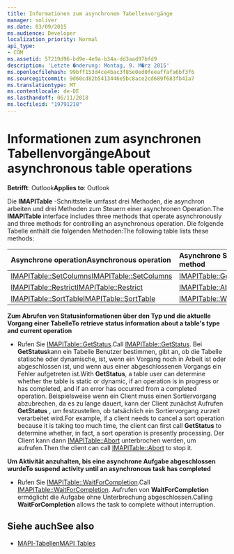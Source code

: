 ```yaml
---
title: Informationen zum asynchronen Tabellenvorgänge
manager: soliver
ms.date: 03/09/2015
ms.audience: Developer
localization_priority: Normal
api_type:
- COM
ms.assetid: 57219d96-bd9e-4e9a-b34a-dd3aad97bfd9
description: 'Letzte �nderung: Montag, 9. M�rz 2015'
ms.openlocfilehash: 99bff153d4ce4bac3f85e0ed0feeaffafa6bf3f6
ms.sourcegitcommit: 9d60cd82b5413446e5bc8ace2cd689f683fb41a7
ms.translationtype: MT
ms.contentlocale: de-DE
ms.lasthandoff: 06/11/2018
ms.locfileid: "19791218"
---
```

# <a name="about-asynchronous-table-operations"></a><span data-ttu-id="2b76a-103">Informationen zum asynchronen Tabellenvorgänge</span><span class="sxs-lookup"><span data-stu-id="2b76a-103">About asynchronous table operations</span></span>
 
<span data-ttu-id="2b76a-104">**Betrifft**: Outlook</span><span class="sxs-lookup"><span data-stu-id="2b76a-104">**Applies to**: Outlook</span></span> 
  
<span data-ttu-id="2b76a-105">Die **IMAPITable** -Schnittstelle umfasst drei Methoden, die asynchron arbeiten und drei Methoden zum Steuern einer asynchronen Operation.</span><span class="sxs-lookup"><span data-stu-id="2b76a-105">The **IMAPITable** interface includes three methods that operate asynchronously and three methods for controlling an asynchronous operation.</span></span> <span data-ttu-id="2b76a-106">Die folgende Tabelle enthält die folgenden Methoden:</span><span class="sxs-lookup"><span data-stu-id="2b76a-106">The following table lists these methods:</span></span> 
  
|<span data-ttu-id="2b76a-107">**Asynchrone operation**</span><span class="sxs-lookup"><span data-stu-id="2b76a-107">**Asynchronous operation**</span></span>|<span data-ttu-id="2b76a-108">**Asynchrone Steuerelementmethode**</span><span class="sxs-lookup"><span data-stu-id="2b76a-108">**Asynchronous control method**</span></span>|
|:-----|:-----|
|[<span data-ttu-id="2b76a-109">IMAPITable::SetColumns</span><span class="sxs-lookup"><span data-stu-id="2b76a-109">IMAPITable::SetColumns</span></span>](imapitable-setcolumns.md) <br/> |[<span data-ttu-id="2b76a-110">IMAPITable::GetStatus</span><span class="sxs-lookup"><span data-stu-id="2b76a-110">IMAPITable::GetStatus</span></span>](imapitable-getstatus.md) <br/> |
|[<span data-ttu-id="2b76a-111">IMAPITable::Restrict</span><span class="sxs-lookup"><span data-stu-id="2b76a-111">IMAPITable::Restrict</span></span>](imapitable-restrict.md) <br/> |[<span data-ttu-id="2b76a-112">IMAPITable::Abort</span><span class="sxs-lookup"><span data-stu-id="2b76a-112">IMAPITable::Abort</span></span>](imapitable-abort.md) <br/> |
|[<span data-ttu-id="2b76a-113">IMAPITable::SortTable</span><span class="sxs-lookup"><span data-stu-id="2b76a-113">IMAPITable::SortTable</span></span>](imapitable-sorttable.md) <br/> |[<span data-ttu-id="2b76a-114">IMAPITable::WaitForCompletion</span><span class="sxs-lookup"><span data-stu-id="2b76a-114">IMAPITable::WaitForCompletion</span></span>](imapitable-waitforcompletion.md) <br/> |
   
<span data-ttu-id="2b76a-115">**Zum Abrufen von Statusinformationen über den Typ und die aktuelle Vorgang einer Tabelle**</span><span class="sxs-lookup"><span data-stu-id="2b76a-115">**To retrieve status information about a table's type and current operation**</span></span>
  
- <span data-ttu-id="2b76a-116">Rufen Sie [IMAPITable::GetStatus](imapitable-getstatus.md).</span><span class="sxs-lookup"><span data-stu-id="2b76a-116">Call [IMAPITable::GetStatus](imapitable-getstatus.md).</span></span> <span data-ttu-id="2b76a-117">Bei **GetStatus**kann ein Tabelle Benutzer bestimmen, gibt an, ob die Tabelle statische oder dynamische, ist, wenn ein Vorgang noch in Arbeit ist oder abgeschlossen ist, und wenn aus einer abgeschlossenen Vorgangs ein Fehler aufgetreten ist.</span><span class="sxs-lookup"><span data-stu-id="2b76a-117">With **GetStatus**, a table user can determine whether the table is static or dynamic, if an operation is in progress or has completed, and if an error has occurred from a completed operation.</span></span> <span data-ttu-id="2b76a-118">Beispielsweise wenn ein Client muss einen Sortiervorgang abzubrechen, da es zu lange dauert, kann der Client zunächst Aufrufen **GetStatus** , um festzustellen, ob tatsächlich ein Sortiervorgang zurzeit verarbeitet wird.</span><span class="sxs-lookup"><span data-stu-id="2b76a-118">For example, if a client needs to cancel a sort operation because it is taking too much time, the client can first call **GetStatus** to determine whether, in fact, a sort operation is presently processing.</span></span> <span data-ttu-id="2b76a-119">Der Client kann dann [IMAPITable::Abort](imapitable-abort.md) unterbrochen werden, um aufrufen.</span><span class="sxs-lookup"><span data-stu-id="2b76a-119">Then the client can call [IMAPITable::Abort](imapitable-abort.md) to stop it.</span></span> 
    
<span data-ttu-id="2b76a-120">**Um Aktivität anzuhalten, bis eine asynchrone Aufgabe abgeschlossen wurde**</span><span class="sxs-lookup"><span data-stu-id="2b76a-120">**To suspend activity until an asynchronous task has completed**</span></span>
  
- <span data-ttu-id="2b76a-121">Rufen Sie [IMAPITable::WaitForCompletion](imapitable-waitforcompletion.md).</span><span class="sxs-lookup"><span data-stu-id="2b76a-121">Call [IMAPITable::WaitForCompletion](imapitable-waitforcompletion.md).</span></span> <span data-ttu-id="2b76a-122">Aufrufen von **WaitForCompletion** ermöglicht die Aufgabe ohne Unterbrechung abgeschlossen.</span><span class="sxs-lookup"><span data-stu-id="2b76a-122">Calling **WaitForCompletion** allows the task to complete without interruption.</span></span> 
    
## <a name="see-also"></a><span data-ttu-id="2b76a-123">Siehe auch</span><span class="sxs-lookup"><span data-stu-id="2b76a-123">See also</span></span>

- [<span data-ttu-id="2b76a-124">MAPI-Tabellen</span><span class="sxs-lookup"><span data-stu-id="2b76a-124">MAPI Tables</span></span>](mapi-tables.md)

